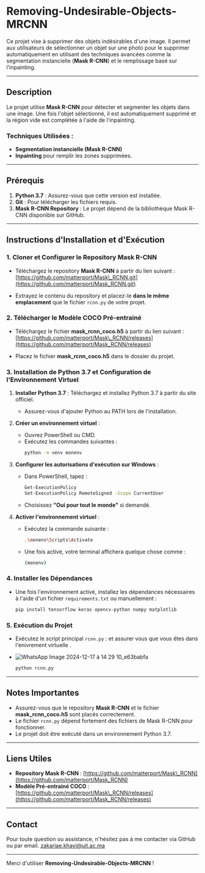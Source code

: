 # Removing-Undesirable-Objects-MRCNN

Ce projet vise à supprimer des objets indésirables d'une image. Il permet aux utilisateurs de sélectionner un objet sur une photo pour le supprimer automatiquement en utilisant des techniques avancées comme la segmentation instancielle (**Mask R-CNN**) et le remplissage basé sur l'inpainting.

---

## Description

Le projet utilise **Mask R-CNN** pour détecter et segmenter les objets dans une image. Une fois l'objet sélectionné, il est automatiquement supprimé et la région vide est complétée à l'aide de l'inpainting.

### Techniques Utilisées :

- **Segmentation instancielle (Mask R-CNN)**
- **Inpainting** pour remplir les zones supprimées.

---

## Prérequis

1. **Python 3.7** : Assurez-vous que cette version est installée.
2. **Git** : Pour télécharger les fichiers requis.
3. **Mask R-CNN Repository** : Le projet dépend de la bibliothèque Mask R-CNN disponible sur GitHub.

---

## Instructions d'Installation et d'Exécution

### 1. Cloner et Configurer le Repository Mask R-CNN

- Téléchargez le repository **Mask R-CNN** à partir du lien suivant :
  [https://github.com/matterport/Mask\_RCNN.git](https://github.com/matterport/Mask_RCNN.git)

- Extrayez le contenu du repository et placez-le **dans le même emplacement** que le fichier `rcnn.py` de votre projet.

### 2. Télécharger le Modèle COCO Pré-entrainé

- Téléchargez le fichier **mask\_rcnn\_coco.h5** à partir du lien suivant :
  [https://github.com/matterport/Mask\_RCNN/releases](https://github.com/matterport/Mask_RCNN/releases)

- Placez le fichier **mask\_rcnn\_coco.h5** dans le dossier du projet.

### 3. Installation de Python 3.7 et Configuration de l'Environnement Virtuel

1. **Installer Python 3.7** : Téléchargez et installez Python 3.7 à partir du site officiel.

   - Assurez-vous d'ajouter Python au PATH lors de l'installation.

2. **Créer un environnement virtuel** :

   - Ouvrez PowerShell ou CMD.
   - Exécutez les commandes suivantes :
     ```bash
     python -m venv monenv
     ```

3. **Configurer les autorisations d'exécution sur Windows** :

   - Dans PowerShell, tapez :
     ```bash
     Get-ExecutionPolicy
     Set-ExecutionPolicy RemoteSigned -Scope CurrentUser
     ```
   - Choisissez **"Oui pour tout le monde"** si demandé.

4. **Activer l'environnement virtuel** :

   - Exécutez la commande suivante :
     ```bash
     .\monenv\Scripts\Activate
     ```
   - Une fois activé, votre terminal affichera quelque chose comme :
     ```bash
     (monenv)
     ```

### 4. Installer les Dépendances

- Une fois l'environnement activé, installez les dépendances nécessaires à l'aide d'un fichier `requirements.txt` ou manuellement :
  ```bash
  pip install tensorflow keras opencv-python numpy matplotlib
  ```

### 5. Exécution du Projet

- Exécutez le script principal `rcnn.py` : et assurer vous que vous êtes dans l'enivrement virtuelle .
- ![WhatsApp Image 2024-12-17 à 14 29 10_e63babfa](https://github.com/user-attachments/assets/47639c2a-1da7-410a-8e4a-9c2eb04758e2)

  ```bash
  python rcnn.py
  ```

---

## Notes Importantes

- Assurez-vous que le repository **Mask R-CNN** et le fichier **mask\_rcnn\_coco.h5** sont placés correctement.
- Le fichier `rcnn.py` dépend fortement des fichiers de Mask R-CNN pour fonctionner.
- Le projet doit être exécuté dans un environnement Python 3.7.

---

## Liens Utiles

- **Repository Mask R-CNN** : [https://github.com/matterport/Mask\_RCNN](https://github.com/matterport/Mask_RCNN)
- **Modèle Pré-entrainé COCO** : [https://github.com/matterport/Mask\_RCNN/releases](https://github.com/matterport/Mask_RCNN/releases)

---

## Contact

Pour toute question ou assistance, n'hésitez pas à me contacter via GitHub ou par email.
zakariae.khayi@uit.ac.ma

---

Merci d'utiliser **Removing-Undesirable-Objects-MRCNN** !

